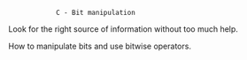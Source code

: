 				C - Bit manipulation


Look for the right source of information without too much help.

How to manipulate bits and use bitwise operators.
